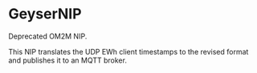 # GeyserNIP

Deprecated OM2M NIP.

This NIP translates the UDP EWh client timestamps to the revised format and publishes it to an MQTT broker.
